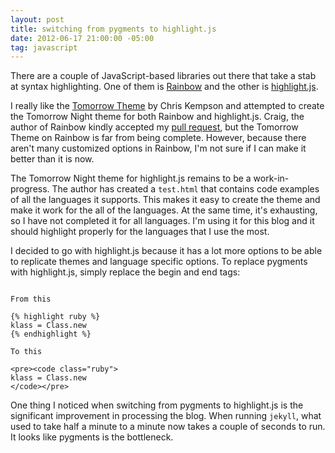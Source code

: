 ```yaml
---
layout: post
title: switching from pygments to highlight.js
date: 2012-06-17 21:00:00 -05:00
tag: javascript
---
```


There are a couple of JavaScript-based libraries out there that take a stab at syntax highlighting.  One of them is [Rainbow](https://github.com/ccampbell/rainbow) and the other is [highlight.js](https://github.com/isagalaev/highlight.js).

I really like the [Tomorrow Theme](https://github.com/chriskempson/tomorrow-theme) by Chris Kempson and attempted to create the Tomorrow Night theme for both Rainbow and highlight.js.  Craig, the author of Rainbow kindly accepted my [pull request](https://github.com/ccampbell/rainbow/pull/58), but the Tomorrow Theme on Rainbow is far from being complete.  However, because there aren't many customized options in Rainbow, I'm not sure if I can make it better than it is now.

The Tomorrow Night theme for highlight.js remains to be a work-in-progress.  The author has created a `test.html` that contains code examples of all the languages it supports.  This makes it easy to create the theme and make it work for the all of the languages.  At the same time, it's exhausting, so I have not completed it for all languages.  I'm using it for this blog and it should highlight properly for the languages that I use the most.

I decided to go with highlight.js because it has a lot more options to be able to replicate themes and language specific options.  To replace pygments with highlight.js, simply replace the begin and end tags:

<pre><code class="no-highlight">
From this

{&#37; highlight ruby &#37;}
klass = Class.new
{&#37; endhighlight &#37;}

To this

&lt;pre>&lt;code class="ruby">
klass = Class.new
&lt;/code>&lt;/pre>
</code></pre>

One thing I noticed when switching from pygments to highlight.js is the significant improvement in processing the blog.  When running `jekyll`, what used to take half a minute to a minute now takes a couple of seconds to run.  It looks like pygments is the bottleneck.

